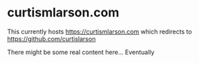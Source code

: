 # curtismlarson.com

This currently hosts <https://curtismlarson.com> which redirects to <https://github.com/curtislarson>

There might be some real content here... Eventually
